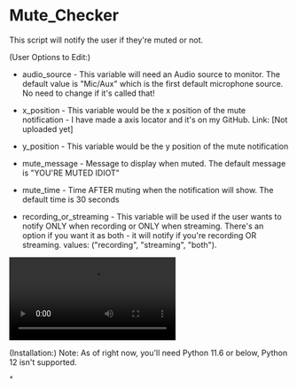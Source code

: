 # Mute_Checker
This script will notify the user if they're muted or not.

(User Options to Edit:)
  * audio_source - This variable will need an Audio source to monitor. The default value is "Mic/Aux" which is the first default microphone source. No need to change if it's called that!

  * x_position - This variable would be the x position of the mute notification
                                                                                - I have made a axis locator and it's on my GitHub. Link: [Not uploaded yet]
  * y_position - This variable would be the y position of the mute notification

  * mute_message - Message to display when muted. The default message is "YOU'RE MUTED IDIOT"

  * mute_time - Time AFTER muting when the notification will show. The default time is 30 seconds

  * recording_or_streaming - This variable will be used if the user wants to notify ONLY when recording or ONLY when streaming. There's an option if you want it as both - it will notify if you're recording OR streaming. values: ("recording", "streaming", "both").

![](https://github.com/Malik403/Mute_Checker/blob/main/Mute_Checker%20-%20Made%20with%20Clipchamp.mp4)

(Installation:)
    Note: As of right now, you'll need Python 11.6 or below, Python 12 isn't supported.

    * 
